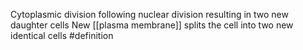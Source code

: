 Cytoplasmic division following nuclear division resulting in two new daughter cells
New [[plasma membrane]] splits the cell into two new identical cells
#definition